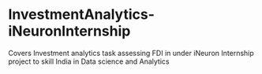 # InvestmentAnalytics-iNeuronInternship
Covers Investment analytics task assessing FDI in under iNeuron Internship project to skill India in Data science and Analytics
